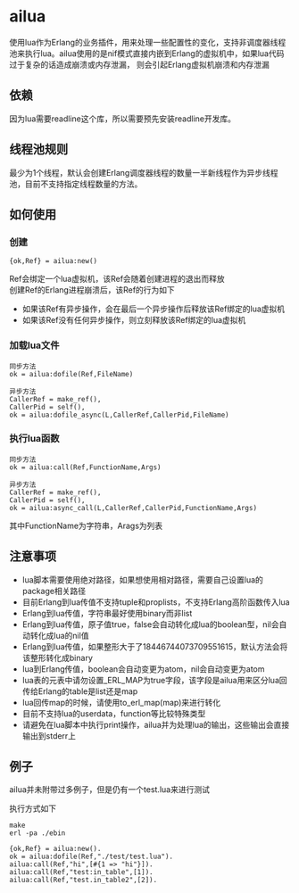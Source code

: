 # ailua

使用lua作为Erlang的业务插件，用来处理一些配置性的变化，支持非调度器线程池来执行lua。ailua使用的是nif模式直接内嵌到Erlang的虚拟机中，如果lua代码过于复杂的话造成崩溃或内存泄漏，
则会引起Erlang虚拟机崩溃和内存泄漏


## 依赖

因为lua需要readline这个库，所以需要预先安装readline开发库。

## 线程池规则

最少为1个线程，默认会创建Erlang调度器线程的数量一半新线程作为异步线程池，目前不支持指定线程数量的方法。

## 如何使用

### 创建

    {ok,Ref} = ailua:new()

Ref会绑定一个lua虚拟机，该Ref会随着创建进程的退出而释放    
创建Ref的Erlang进程崩溃后，该Ref的行为如下

- 如果该Ref有异步操作，会在最后一个异步操作后释放该Ref绑定的lua虚拟机
- 如果该Ref没有任何异步操作，则立刻释放该Ref绑定的lua虚拟机


### 加载lua文件

    同步方法
    ok = ailua:dofile(Ref,FileName)

    异步方法
    CallerRef = make_ref(),
    CallerPid = self(),
    ok = ailua:dofile_async(L,CallerRef,CallerPid,FileName)

### 执行lua函数
    
    同步方法
    ok = ailua:call(Ref,FunctionName,Args)

    异步方法
    CallerRef = make_ref(),
    CallerPid = self(),
    ok = ailua:async_call(L,CallerRef,CallerPid,FunctionName,Args)

其中FunctionName为字符串，Arags为列表

## 注意事项

- lua脚本需要使用绝对路径，如果想使用相对路径，需要自己设置lua的package相关路径
- 目前Erlang到lua传值不支持tuple和proplists，不支持Erlang高阶函数传入lua
- Erlang到lua传值，字符串最好使用binary而非list
- Erlang到lua传值，原子值true，false会自动转化成lua的boolean型，nil会自动转化成lua的nil值
- Erlang到lua传值，如果整形大于了18446744073709551615，默认方法会将该整形转化成binary
- lua到Erlang传值，boolean会自动变更为atom，nil会自动变更为atom
- lua表的元表中请勿设置_ERL_MAP为true字段，该字段是ailua用来区分lua回传给Erlang的table是list还是map
- lua回传map的时候，请使用to_erl_map(map)来进行转化
- 目前不支持lua的userdata，function等比较特殊类型
- 请避免在lua脚本中执行print操作，ailua并为处理lua的输出，这些输出会直接输出到stderr上

## 例子
ailua并未附带过多例子，但是仍有一个test.lua来进行测试

执行方式如下
    
    make 
    erl -pa ./ebin

    {ok,Ref} = ailua:new().
    ok = ailua:dofile(Ref,"./test/test.lua").
    ailua:call(Ref,"hi",[#{1 => "hi"}]).
    ailua:call(Ref,"test:in_table",[1]).
    ailua:call(Ref,"test.in_table2",[2]).



